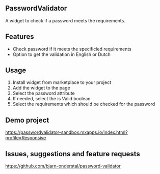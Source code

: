 ## PasswordValidator

A widget to check if a password meets the requirements.

## Features

-   Check password if it meets the specificied requirements
-   Option to get the validation in English or Dutch

## Usage

1. Install widget from marketplace to your project
2. Add the widget to the page
3. Select the password attribute
4. If needed, select the is Valid boolean
5. Select the requirements which should be checked for the password

## Demo project

https://passwordvalidator-sandbox.mxapps.io/index.html?profile=Responsive

## Issues, suggestions and feature requests

https://github.com/bjarn-onderstal/password-validator
